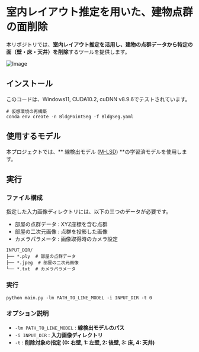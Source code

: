 # 室内レイアウト推定を用いた、建物点群の面削除

本リポジトリでは、**室内レイアウト推定を活用し、建物の点群データから特定の面（壁・床・天井）を削除**するツールを提供します。

![Image](https://github.com/user-attachments/assets/a35b03ef-4c7b-4cc1-a214-00cb81a37c1d)

## インストール
このコードは、Windows11, CUDA10.2, cuDNN v8.9.6でテストされています。
```
# 仮想環境の再構築
conda env create -n BldgPointSeg -f BldgSeg.yaml
```

## 使用するモデル
本プロジェクトでは、** 線検出モデル ([M-LSD](https://github.com/navervision/mlsd)) **の学習済モデルを使用します。


## 実行
### ファイル構成

指定した入力画像ディレクトリには、以下の三つのデータが必要です。

* 部屋の点群データ : XYZ座標を含む点群
* 部屋の二次元画像 : 点群を投影した画像
* カメラパラメータ : 画像取得時のカメラ設定

```
INPUT_DIR/
├── *.ply  # 部屋の点群データ
├── *.jpeg  # 部屋の二次元画像
└── *.txt  # カメラパラメータ
```

### 実行
```
python main.py -lm PATH_TO_LINE_MODEL -i INPUT_DIR -t 0
```

### オプション説明
- `-lm PATH_TO_LINE_MODEL` : **線検出モデルのパス**
- `-i INPUT_DIR` : **入力画像ディレクトリ**
- `-t` : **削除対象の指定 (0: 右壁, 1: 左壁, 2: 後壁, 3: 床, 4: 天井)**
